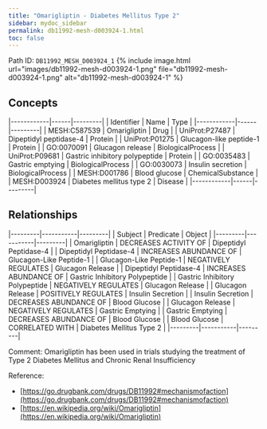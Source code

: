 ```yaml
---
title: "Omarigliptin - Diabetes Mellitus Type 2"
sidebar: mydoc_sidebar
permalink: db11992-mesh-d003924-1.html
toc: false 
---
```



Path ID: `DB11992_MESH_D003924_1`
{% include image.html url="images/db11992-mesh-d003924-1.png" file="db11992-mesh-d003924-1.png" alt="db11992-mesh-d003924-1" %}

## Concepts

|------------|------|---------|
| Identifier | Name | Type    |
|------------|------|---------|
| MESH:C587539 | Omarigliptin | Drug |
| UniProt:P27487 | Dipeptidyl peptidase-4 | Protein |
| UniProt:P01275 | Glucagon-like peptide-1 | Protein |
| GO:0070091 | Glucagon release | BiologicalProcess |
| UniProt:P09681 | Gastric inhibitory polypeptide | Protein |
| GO:0035483 | Gastric emptying | BiologicalProcess |
| GO:0030073 | Insulin secretion | BiologicalProcess |
| MESH:D001786 | Blood glucose | ChemicalSubstance |
| MESH:D003924 | Diabetes mellitus type 2 | Disease |
|------------|------|---------|

## Relationships

|---------|-----------|---------|
| Subject | Predicate | Object  |
|---------|-----------|---------|
| Omarigliptin | DECREASES ACTIVITY OF | Dipeptidyl Peptidase-4 |
| Dipeptidyl Peptidase-4 | INCREASES ABUNDANCE OF | Glucagon-Like Peptide-1 |
| Glucagon-Like Peptide-1 | NEGATIVELY REGULATES | Glucagon Release |
| Dipeptidyl Peptidase-4 | INCREASES ABUNDANCE OF | Gastric Inhibitory Polypeptide |
| Gastric Inhibitory Polypeptide | NEGATIVELY REGULATES | Glucagon Release |
| Glucagon Release | POSITIVELY REGULATES | Insulin Secretion |
| Insulin Secretion | DECREASES ABUNDANCE OF | Blood Glucose |
| Glucagon Release | NEGATIVELY REGULATES | Gastric Emptying |
| Gastric Emptying | DECREASES ABUNDANCE OF | Blood Glucose |
| Blood Glucose | CORRELATED WITH | Diabetes Mellitus Type 2 |
|---------|-----------|---------|

Comment: Omarigliptin has been used in trials studying the treatment of Type 2 Diabetes Mellitus and Chronic Renal Insufficiency

Reference: 
  - [https://go.drugbank.com/drugs/DB11992#mechanismofaction](https://go.drugbank.com/drugs/DB11992#mechanismofaction)
  - [https://en.wikipedia.org/wiki/Omarigliptin](https://en.wikipedia.org/wiki/Omarigliptin)
